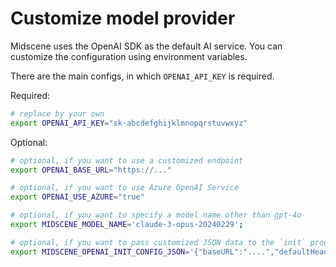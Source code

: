 # Customize model provider

Midscene uses the OpenAI SDK as the default AI service. You can customize the configuration using environment variables.

There are the main configs, in which `OPENAI_API_KEY` is required.

Required:

```bash
# replace by your own
export OPENAI_API_KEY="sk-abcdefghijklmnopqrstuvwxyz"
```

Optional:

```bash
# optional, if you want to use a customized endpoint
export OPENAI_BASE_URL="https://..."

# optional, if you want to use Azure OpenAI Service
export OPENAI_USE_AZURE="true"

# optional, if you want to specify a model name other than gpt-4o
export MIDSCENE_MODEL_NAME='claude-3-opus-20240229';

# optional, if you want to pass customized JSON data to the `init` process of OpenAI SDK
export MIDSCENE_OPENAI_INIT_CONFIG_JSON='{"baseURL":"....","defaultHeaders":{"key": "value"}}'
```
